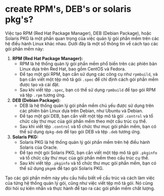 # create RPM's, DEB's or solaris pkg's?

Việc tạo RPM (Red Hat Package Manager), DEB (Debian Package), hoặc Solaris PKG là một phần quan trọng của việc quản lý gói phần mềm trên các hệ điều hành Linux khác nhau. Dưới đây là một số thông tin về cách tạo các gói phần mềm này:

1. **RPM (Red Hat Package Manager):**
    - RPM là hệ thống quản lý gói phần mềm phổ biến trên các phiên bản Linux dựa trên Red Hat, bao gồm CentOS và Fedora.
    - Để tạo một gói RPM, bạn cần sử dụng các công cụ như `rpmbuild`, và bạn cần viết một tệp mô tả gói `.spec` để chỉ định cách gói phần mềm được tạo và cài đặt.
    - Sau khi viết tệp `.spec`, bạn có thể sử dụng `rpmbuild` để tạo gói RPM và tệp `.rpm` tương ứng.
2. **DEB (Debian Package):**
    - DEB là hệ thống quản lý gói phần mềm chủ yếu được sử dụng trên các phiên bản Linux dựa trên Debian, như Ubuntu và Debian.
    - Để tạo một gói DEB, bạn cần viết một tệp mô tả gói `.control` và tổ chức cây thư mục của gói phần mềm theo một cấu trúc cụ thể.
    - Sau khi viết tệp `.control` và tổ chức thư mục gói phần mềm, bạn có thể sử dụng `dpkg-deb` để tạo gói DEB và tệp `.deb` tương ứng.
3. **Solaris PKG:**
    - Solaris PKG là hệ thống quản lý gói phần mềm trên hệ điều hành Solaris của Oracle.
    - Để tạo một gói Solaris PKG, bạn cần viết một tệp mô tả gói `.pkginfo` và tổ chức cây thư mục của gói phần mềm theo cấu trúc cụ thể.
    - Sau khi viết tệp `.pkginfo` và tổ chức thư mục gói phần mềm, bạn có thể sử dụng `pkgmk` để tạo gói Solaris PKG.

Tạo các gói phần mềm này yêu cầu hiểu biết về cấu trúc và cách làm việc của từng hệ thống quản lý gói, cũng như việc viết tệp mô tả gói. Nó cũng đòi hỏi sự kiên nhẫn và thực hành để tạo ra các gói phần mềm chất lượng.